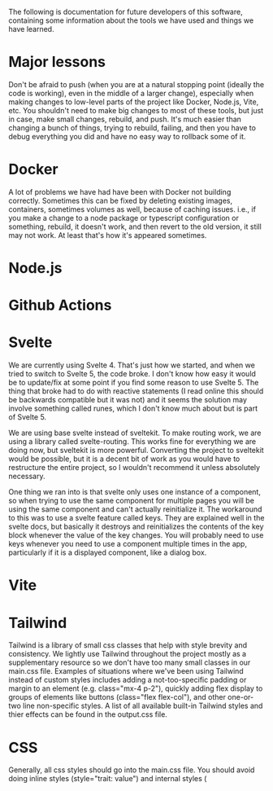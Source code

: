 The following is documentation for future developers of this software, containing some information about the tools we have used and things we have learned.

# Major lessons

Don't be afraid to push (when you are at a natural stopping point (ideally the code is working), even in the middle of a larger change), especially when making changes to low-level parts of the project like Docker, Node.js, Vite, etc. You shouldn't need to make big changes to most of these tools, but just in case, make small changes, rebuild, and push. It's much easier than changing a bunch of things, trying to rebuild, failing, and then you have to debug everything you did and have no easy way to rollback some of it.

# Docker

A lot of problems we have had have been with Docker not building correctly. Sometimes this can be fixed by deleting existing images, containers, sometimes volumes as well, because of caching issues. i.e., if you make a change to a node package or typescript configuration or something, rebuild, it doesn't work, and then revert to the old version, it still may not work. At least that's how it's appeared sometimes.

# Node.js

# Github Actions

# Svelte

We are currently using Svelte 4. That's just how we started, and when we tried to switch to Svelte 5, the code broke. I don't know how easy it would be to update/fix at some point if you find some reason to use Svelte 5. The thing that broke had to do with reactive statements (I read online this should be backwards compatible but it was not) and it seems the solution may involve something called runes, which I don't know much about but is part of Svelte 5.

We are using base svelte instead of sveltekit. To make routing work, we are using a library called svelte-routing. This works fine for everything we are doing now, but sveltekit is more powerful. Converting the project to sveltekit would be possible, but it is a decent bit of work as you would have to restructure the entire project, so I wouldn't recommend it unless absolutely necessary.

One thing we ran into is that svelte only uses one instance of a component, so when trying to use the same component for multiple pages you will be using the same component and can't actually reinitialize it. The workaround to this was to use a svelte feature called keys. They are explained well in the svelte docs, but basically it destroys and reinitializes the contents of the key block whenever the value of the key changes. You will probably need to use keys whenever you need to use a component multiple times in the app, particularly if it is a displayed component, like a dialog box.
# Vite

# Tailwind

Tailwind is a library of small css classes that help with style brevity and consistency. We lightly use Tailwind throughout the project mostly as a supplementary resource so we don't have too many small classes in our main.css file. Examples of situations where we've been using Tailwind instead of custom styles includes adding a not-too-specific padding or margin to an element (e.g. class="mx-4 p-2"), quickly adding flex display to groups of elements like buttons (class="flex flex-col"), and other one-or-two line non-specific styles. A list of all available built-in Tailwind styles and thier effects can be found in the output.css file.

# CSS

Generally, all css styles should go into the main.css file. You should avoid doing inline styles (style="trait: value") and internal styles (<style> tag at the bottom of the file containing extra style declarations). These rules are put into place for consistency, to follow standards and maintain a clean codebase. If you happen to find an internal or inline style, you should migrate the style over to main.css to avoid potential confusion down the line as these styles may shadow others or overwrite certain style components.

The main.css file is grouped by how large the component is and within those size groupings related styles tend to be grouped together as well (i.e. all of the button styles are grouped together in the medium sized, single component section). Variables should be used for colors to maintain consistency, you can find examples of how to use the color variables within the main.css file and you can find the declarations of the variables in the customTheme.ts file.

# Github container registry

We currently have two ways for users to get/run out software, one of which is the github container registry. The related files/scripts are in .github/assetatlas. It includes two additional docker-compose files that are different from the other ones used by the python launcher. There is probably a way to merge these or use inheritance to simplfy them in some way. The readme in that directory contains info about how to run the github containers. Users still need to download docker and the compose files currently.

Build is handled automatically when pushing to production branch (with the idea being you develop on main branch, make sure stuff works, eventually push to prod as a release). To manually build and push the container image to GitHub Container Registry:

```bash
.\docker\build-and-push.bat AssetAtlasTracker AssetAtlas
```

Enter your GitHub Personal Access Token with package write permissions.
This should be run in projects top level (the provided command includes the pathing to the docker subdirectory).

# MongoDB

# Tailscale

We currently use tailscale for multi device/hosting support. Tailscale itself is a flawed solution to what we want to do. Ideally users could just self host from their own machine, but because we lack access to port forwarding at rose this was the best option we could find. Tailscale is a wire gaurd vpn protocol, where devices communicate via p2p whenever possible. But sometiems (I dont know what the conditions around this are), the devices communicate via tailscales servers. But the data is encrypted in that case. I'll also add that I read at some point that it was possible to self host an actual server, that anyone could access without having tailscale installed on their device, but that this would require getting HTTPS to work when hosting. It may have also cost some money or had some other limitations? Anyway the HTTPS problem is another thing, AssetAtlas right now only runs on HTTP for another reason I dont fully remember. You could try to fix this, it's probably possible we didnt spend too much time trying to switch it over as we got the tailscale hosting stuff out of the way pretty early in development and had bigger fish to fry once it was working at all.

# CSV Import/Export

All classes made for the CSV Import and Export feature are in the utility package. This feature has two main parts. First there are the parsers and formatters. These take csv data and create items and templates according to a format and vice versa. There are two types of csv files, ones formatted for items and ones formatted for templates. The specifications of these formats can be found detailed below. Support for new formats can be added through implementations of the Parser and Formatter interfaces. Supporting multiple formats at the same time would require changes to the ParserManager.

Beyond the parsers and formatters, this feature needs to import or read in data and export or write out data. Within the importing, JSZip is used to unzip folders which are recursively searched for csv files and images. While exporting, the built-in dowloadable attribute of HTML links is used, which takes the content given and downloads it to the dowaloads folder of the user.

A problem encountered while adding items is that our internal API calls made to wrap api calls directly to the database cannot be called within the domain level code.

## Current CSV Formatting

### Items

1. The first line names the properties of the items
   1. The first three properties must be "name", "template", and "description" in that order
2. Each line is an item except for
   1. The first line
   2. Lines used to indicate nesting
3. Each grid entry on an item line details the value of the column's named property for that item
   1. Unless that entry is blank and the property is not required by the item's template.
4. ">" in the first column indicates the start of a nesting or subinventory, "<" the end.

### Templates

1. The first line has "template name" as the first entry
2. Each template is two rows
   1. The first line has the template name as the first entry
   2. The rest of the first line lists the names of the templates required properties
   3. The second line lists the types of the templates required properties under their respective names.

# General design philosophy

We assume people will likely have widely varying needs and desires for a personal database solution. We thought that the best way to meet their needs would be making our system as open ended as possible, but still providing a basic structure that should apply or at least not get in the way for most use cases. This came in the form mainly of container nesting, custom fields, and item templates. With these tools we think most users can selectively keep track of only the things they care about while also having some useful QOL features that can enable more customized and detailed tracking without being too cumbersome to set up and re-use.

# Known issues
Mobile UI is currently very messy as we have been mostly focusing on making it work on computers first.

We have a search bar in the topbar, but searching only works on the home page. We want/wanted to make a little popup box thing with the top 5 matches or so show up on any page whenever the search bar gets typed in, but we didn't get around to it.

Passwords are not really secure as is, due to us using HTTP instead of HTTPS. They are hashed locally with SHA256 before getting sent to backend and hashed again. This means a man in the middle attack at least would not leak a users plaintext password, protecting them if they are using a re-used password for AssetAtlas.

# Possible future directions

Multiple templates per item. Would probably be a hard fork.
